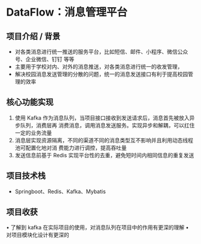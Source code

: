 # DataFlow：消息管理平台

## 项目介绍 / 背景
- 对各类消息进行统一推送的服务平台，比如短信、邮件、小程序、微信公众号、企业微信、钉钉
等等
- 主要用于学校对内、对外的消息推送，对各类消息进行统一的收发管理，
- 解决校园消息发送管理的分散的问题，统一的消息发送接口有利于提高校园管理的效率


## 核心功能实现
1. 使用 Kafka 作为消息队列，当项目接口接收到发送请求后，消息首先被放入异步队列，消费层再
消费消息，调用消息发送服务。实现异步和解耦，可以扛住一定的业务流量
2. 消息层实现资源隔离，不同的渠道不同的消息类型互不影响并且利用动态线程池可配置化地对消
费能力进行调控，提高吞吐量
3. 发送信息前基于 Redis 实现平台性的去重，避免短时间内相同信息的重复发送

## 项目技术栈
- Springboot、Redis、Kafka、Mybatis

## 项目收获
• 了解到 kafka 在实际项目的使用，对消息队列在项目中的作用有更深的理解
• 对项目模块化设计有更深的
